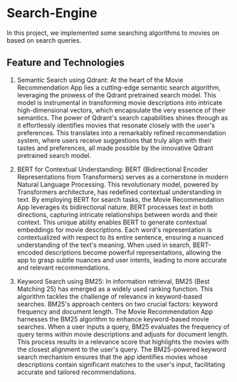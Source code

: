 # Search-Engine
In this project, we implemented some searching algorithms to movies on based on search queries. 

## Feature and Technologies

1. Semantic Search using Qdrant:
At the heart of the Movie Recommendation App lies a cutting-edge semantic search algorithm, leveraging the prowess of the Qdrant pretrained search model. This model is instrumental in transforming movie descriptions into intricate high-dimensional vectors, which encapsulate the very essence of their semantics. The power of Qdrant's search capabilities shines through as it effortlessly identifies movies that resonate closely with the user's preferences. This translates into a remarkably refined recommendation system, where users receive suggestions that truly align with their tastes and preferences, all made possible by the innovative Qdrant pretrained search model.

2. BERT for Contextual Understanding:
BERT (Bidirectional Encoder Representations from Transformers) serves as a cornerstone in modern Natural Language Processing. This revolutionary model, powered by Transformers architecture, has redefined contextual understanding in text. By employing BERT for search tasks, the Movie Recommendation App leverages its bidirectional nature. BERT processes text in both directions, capturing intricate relationships between words and their context. This unique ability enables BERT to generate contextual embeddings for movie descriptions. Each word's representation is contextualized with respect to its entire sentence, ensuring a nuanced understanding of the text's meaning. When used in search, BERT-encoded descriptions become powerful representations, allowing the app to grasp subtle nuances and user intents, leading to more accurate and relevant recommendations.

3. Keyword Search using BM25:
In information retrieval, BM25 (Best Matching 25) has emerged as a widely used ranking function. This algorithm tackles the challenge of relevance in keyword-based searches. BM25's approach centers on two crucial factors: keyword frequency and document length. The Movie Recommendation App harnesses the BM25 algorithm to enhance keyword-based movie searches. When a user inputs a query, BM25 evaluates the frequency of query terms within movie descriptions and adjusts for document length. This process results in a relevance score that highlights the movies with the closest alignment to the user's query. The BM25-powered keyword search mechanism ensures that the app identifies movies whose descriptions contain significant matches to the user's input, facilitating accurate and tailored recommendations.
